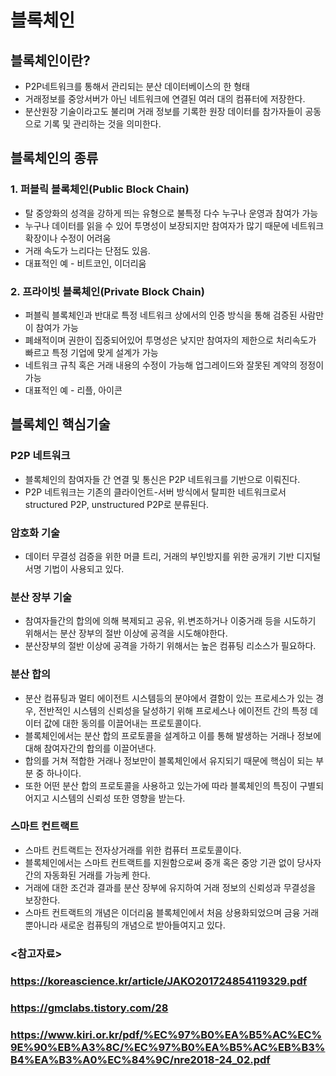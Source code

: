 # 블록체인

## 블록체인이란?
* P2P네트워크를 통해서 관리되는 분산 데이터베이스의 한 형태
* 거래정보를 중앙서버가 아닌 네트워크에 연결된 여러 대의 컴퓨터에 저장한다.
* 분산원장 기술이라고도 불리며 거래 정보를 기록한 원장 데이터를 참가자들이 공동으로 기록 및 관리하는 것을 의미한다.

## 블록체인의 종류
### 1. 퍼블릭 블록체인(Public Block Chain)
* 탈 중앙화의 성격을 강하게 띄는 유형으로 불특정 다수 누구나 운영과 참여가 가능
* 누구나 데이터를 읽을 수 있어 투명성이 보장되지만 참여자가 많기 때문에 네트워크 확장이나 수정이 어려움
* 거래 속도가 느리다는 단점도 있음.
* 대표적인 예 - 비트코인, 이더리움

### 2. 프라이빗 블록체인(Private Block Chain)
* 퍼블릭 블록체인과 반대로 특정 네트워크 상에서의 인증 방식을 통해 검증된 사람만이 참여가 가능
* 폐쇄적이며 권한이 집중되어있어 투명성은 낮지만 참여자의 제한으로 처리속도가 빠르고 특정 기업에 맞게 설계가 가능
* 네트워크 규칙 혹은 거래 내용의 수정이 가능해 업그레이드와 잘못된 계약의 정정이 가능
* 대표적인 예 - 리플, 아이콘

## 블록체인 핵심기술

### P2P 네트워크
* 블록체인의 참여자들 간 연결 및 통신은 P2P 네트워크를 기반으로 이뤄진다.
* P2P 네트워크는 기존의 클라이언트-서버 방식에서 탈피한 네트워크로서 structured P2P, unstructured P2P로 분류된다.

### 암호화 기술
* 데이터 무결성 검증을 위한 머클 트리, 거래의 부인방지를 위한 공개키 기반 디지털 서명 기법이 사용되고 있다.

### 분산 장부 기술
* 참여자들간의 합의에 의해 복제되고 공유, 위.변조하거나 이중거래 등을 시도하기 위해서는 분산 장부의 절반 이상에 공격을 시도해야한다.
* 분산장부의 절반 이상에 공격을 가하기 위해서는 높은 컴퓨팅 리소스가 필요하다.

### 분산 합의
* 분산 컴퓨팅과 멀티 에이전트 시스템등의 분야에서 결함이 있는 프로세스가 있는 경우, 전반적인 시스템의 신뢰성을 달성하기 위해 프로세스나 에이전트 간의 특정 데이터 값에 대한 동의를 이끌어내는 프로토콜이다.
* 블록체인에서는 분산 합의 프로토콜을 설계하고 이를 통해 발생하는 거래나 정보에 대해 참여자간의 합의를 이끌어낸다.
* 합의를 거쳐 적합한 거래나 정보만이 블록체인에서 유지되기 때문에 핵심이 되는 부분 중 하나이다. 
* 또한 어떤 분산 합의 프로토콜을 사용하고 있는가에 따라 블록체인의 특징이 구별되어지고 시스템의 신뢰성 또한 영향을 받는다.

### 스마트 컨트랙트
* 스마트 컨트랙트는 전자상거래를 위한 컴퓨터 프로토콜이다.
* 블록체인에서는 스마트 컨트랙트를 지원함으로써 중개 혹은 중앙 기관 없이 당사자간의 자동화된 거래를 가능케 한다.
* 거래에 대한 조건과 결과를 분산 장부에 유지하여 거래 정보의 신뢰성과 무결성을 보장한다.
* 스마트 컨트랙트의 개념은 이더리움 블록체인에서 처음 상용화되었으며 금융 거래뿐아니라 새로운 컴퓨팅의 개념으로 받아들여지고 있다.

### <참고자료>
### https://koreascience.kr/article/JAKO201724854119329.pdf
### https://gmclabs.tistory.com/28
### https://www.kiri.or.kr/pdf/%EC%97%B0%EA%B5%AC%EC%9E%90%EB%A3%8C/%EC%97%B0%EA%B5%AC%EB%B3%B4%EA%B3%A0%EC%84%9C/nre2018-24_02.pdf
